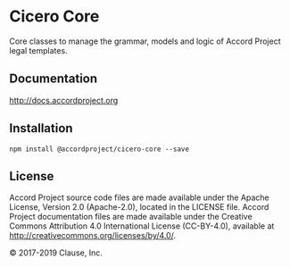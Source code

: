 # Cicero Core

Core classes to manage the grammar, models and logic of Accord Project legal templates.

## Documentation

http://docs.accordproject.org

## Installation

```
npm install @accordproject/cicero-core --save
```

## License <a name="license"></a>
Accord Project source code files are made available under the Apache License, Version 2.0 (Apache-2.0), located in the LICENSE file. Accord Project documentation files are made available under the Creative Commons Attribution 4.0 International License (CC-BY-4.0), available at http://creativecommons.org/licenses/by/4.0/.

© 2017-2019 Clause, Inc.
